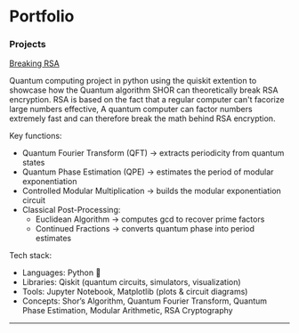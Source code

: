 # Portfolio
### Projects 
[Breaking RSA](https://github.com/Sunniiiva/QUANTUM-COMPUTING)

Quantum computing project in python using the quiskit extention to showcase how the Quantum algorithm SHOR can theoretically break RSA encryption. RSA is based on the fact that a regular computer can't facorize large numbers effective, A quantum computer can factor numbers extremely fast and can therefore break the math behind RSA encryption.

Key functions: 
- Quantum Fourier Transform (QFT) → extracts periodicity from quantum states
- Quantum Phase Estimation (QPE) → estimates the period of modular exponentiation
- Controlled Modular Multiplication → builds the modular exponentiation circuit
- Classical Post-Processing:
     - Euclidean Algorithm → computes gcd to recover prime factors
     - Continued Fractions → converts quantum phase into period estimates

Tech stack:
- Languages: Python 🐍
- Libraries: Qiskit (quantum circuits, simulators, visualization)
- Tools: Jupyter Notebook, Matplotlib (plots & circuit diagrams)
- Concepts: Shor’s Algorithm, Quantum Fourier Transform, Quantum Phase Estimation, Modular Arithmetic, RSA Cryptography

---
